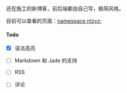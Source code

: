 还在施工的新博客，前后端都由自己写，极简风格。

目前可以查看的页面：[namespace ntzyz;](https://new.ntzyz.cn/)

#### Todo
- [X] 语法高亮
- [ ] Markdown 和 Jade 的支持
- [ ] RSS
- [ ] 评论

